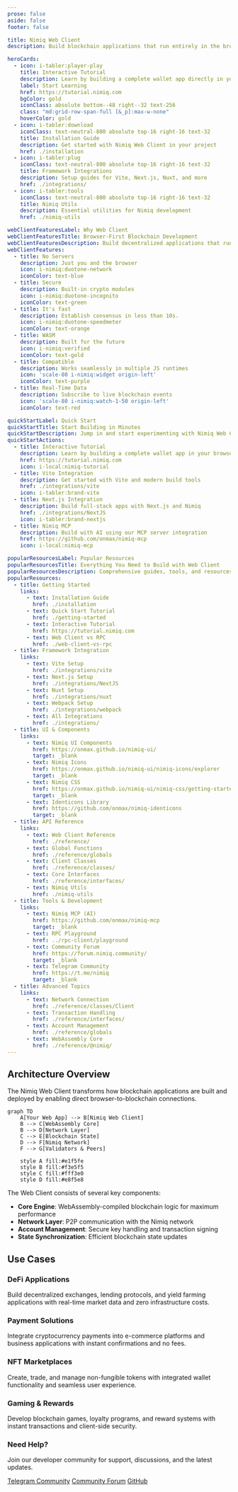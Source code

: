 ```yaml
---
prose: false
aside: false
footer: false

title: Nimiq Web Client
description: Build blockchain applications that run entirely in the browser — no servers required.

heroCards:
  - icon: i-tabler:player-play
    title: Interactive Tutorial
    description: Learn by building a complete wallet app directly in your browser. No setup required, just start coding!
    label: Start Learning
    href: https://tutorial.nimiq.com
    bgColor: gold
    iconClass: absolute bottom--48 right--32 text-256
    class: "md:grid-row-span-full [&_p]:max-w-none"
    hoverColor: gold
  - icon: i-tabler:download
    iconClass: text-neutral-800 absolute top-16 right-16 text-32
    title: Installation Guide
    description: Get started with Nimiq Web Client in your project
    href: ./installation
  - icon: i-tabler:plug
    iconClass: text-neutral-800 absolute top-16 right-16 text-32
    title: Framework Integrations
    description: Setup guides for Vite, Next.js, Nuxt, and more
    href: ./integrations/
  - icon: i-tabler:tools
    iconClass: text-neutral-800 absolute top-16 right-16 text-32
    title: Nimiq Utils
    description: Essential utilities for Nimiq development
    href: ./nimiq-utils

webClientFeaturesLabel: Why Web Client
webClientFeaturesTitle: Browser-First Blockchain Development
webClientFeaturesDescription: Build decentralized applications that run entirely in the browser without servers or infrastructure.
webClientFeatures:
  - title: No Servers
    description: Just you and the browser
    icon: i-nimiq:duotone-network
    iconColor: text-blue
  - title: Secure
    description: Built-in crypto modules
    icon: i-nimiq:duotone-incognito
    iconColor: text-green
  - title: It's fast
    description: Establish consensus in less than 10s.
    icon: i-nimiq:duotone-speedmeter
    iconColor: text-orange
  - title: WASM
    description: Built for the future
    icon: i-nimiq:verified
    iconColor: text-gold
  - title: Compatible
    description: Works seamlessly in multiple JS runtimes
    icon: 'scale-80 i-nimiq:widget origin-left'
    iconColor: text-purple
  - title: Real-Time Data
    description: Subscribe to live blockchain events
    icon: 'scale-80 i-nimiq:watch-1-50 origin-left'
    iconColor: text-red

quickStartLabel: Quick Start
quickStartTitle: Start Building in Minutes
quickStartDescription: Jump in and start experimenting with Nimiq Web Client right away. No setup required.
quickStartActions:
  - title: Interactive Tutorial
    description: Learn by building a complete wallet app in your browser
    href: https://tutorial.nimiq.com
    icon: i-local:nimiq-tutorial
  - title: Vite Integration
    description: Get started with Vite and modern build tools
    href: ./integrations/vite
    icon: i-tabler:brand-vite
  - title: Next.js Integration
    description: Build full-stack apps with Next.js and Nimiq
    href: ./integrations/NextJS
    icon: i-tabler:brand-nextjs
  - title: Nimiq MCP
    description: Build with AI using our MCP server integration
    href: https://github.com/onmax/nimiq-mcp
    icon: i-local:nimiq-mcp

popularResourcesLabel: Popular Resources
popularResourcesTitle: Everything You Need to Build with Web Client
popularResourcesDescription: Comprehensive guides, tools, and resources to help you build amazing blockchain applications.
popularResources:
  - title: Getting Started
    links:
      - text: Installation Guide
        href: ./installation
      - text: Quick Start Tutorial
        href: ./getting-started
      - text: Interactive Tutorial
        href: https://tutorial.nimiq.com
      - text: Web Client vs RPC
        href: ./web-client-vs-rpc
  - title: Framework Integration
    links:
      - text: Vite Setup
        href: ./integrations/vite
      - text: Next.js Setup
        href: ./integrations/NextJS
      - text: Nuxt Setup
        href: ./integrations/nuxt
      - text: Webpack Setup
        href: ./integrations/webpack
      - text: All Integrations
        href: ./integrations/
  - title: UI & Components
    links:
      - text: Nimiq UI Components
        href: https://onmax.github.io/nimiq-ui/
        target: _blank
      - text: Nimiq Icons
        href: https://onmax.github.io/nimiq-ui/nimiq-icons/explorer
        target: _blank
      - text: Nimiq CSS
        href: https://onmax.github.io/nimiq-ui/nimiq-css/getting-started
        target: _blank
      - text: Identicons Library
        href: https://github.com/onmax/nimiq-identicons
        target: _blank
  - title: API Reference
    links:
      - text: Web Client Reference
        href: ./reference/
      - text: Global Functions
        href: ./reference/globals
      - text: Client Classes
        href: ./reference/classes/
      - text: Core Interfaces
        href: ./reference/interfaces/
      - text: Nimiq Utils
        href: ./nimiq-utils
  - title: Tools & Development
    links:
      - text: Nimiq MCP (AI)
        href: https://github.com/onmax/nimiq-mcp
        target: _blank
      - text: RPC Playground
        href: ../rpc-client/playground
      - text: Community Forum
        href: https://forum.nimiq.community/
        target: _blank
      - text: Telegram Community
        href: https://t.me/nimiq
        target: _blank
  - title: Advanced Topics
    links:
      - text: Network Connection
        href: ./reference/classes/Client
      - text: Transaction Handling
        href: ./reference/interfaces/
      - text: Account Management
        href: ./reference/globals
      - text: WebAssembly Core
        href: ./reference/@nimiq/
---
```


<script setup lang="ts">
import Hero from '../.vitepress/theme/components/Hero.vue'
import WebClientExplainer from '../.vitepress/theme/components/WebClientExplainer.vue'
import GetStartedSection from '../.vitepress/theme/components/GetStartedSection.vue'
import NimiqFeatures from '../.vitepress/theme/components/NimiqFeatures.vue'
import QuickStart from '../.vitepress/theme/components/QuickStart.vue'
import PopularResources from '../.vitepress/theme/components/PopularResources.vue'
</script>

<Hero :title="$frontmatter.title" :description="$frontmatter.description" :cards="$frontmatter.heroCards" align="left" />

<WebClientExplainer />

<GetStartedSection />

<NimiqFeatures align="left" f-pb-3xl f-pt-2xl :title="$frontmatter.webClientFeaturesTitle" :description="$frontmatter.webClientFeaturesDescription" :label="$frontmatter.webClientFeaturesLabel" :features="$frontmatter.webClientFeatures" :show-borders="false" />

<QuickStart align="left" :title="$frontmatter.quickStartTitle" :description="$frontmatter.quickStartDescription" :label="$frontmatter.quickStartLabel" :actions="$frontmatter.quickStartActions" />

<PopularResources align="left" :label="$frontmatter.popularResourcesLabel" :title="$frontmatter.popularResourcesTitle" :description="$frontmatter.popularResourcesDescription" :resources="$frontmatter.popularResources" />

## Architecture Overview

The Nimiq Web Client transforms how blockchain applications are built and deployed by enabling direct browser-to-blockchain connections.

```mermaid
graph TD
    A[Your Web App] --> B[Nimiq Web Client]
    B --> C[WebAssembly Core]
    B --> D[Network Layer]
    C --> E[Blockchain State]
    D --> F[Nimiq Network]
    F --> G[Validators & Peers]

    style A fill:#e1f5fe
    style B fill:#f3e5f5
    style C fill:#fff3e0
    style D fill:#e8f5e8
```

The Web Client consists of several key components:

- **Core Engine**: WebAssembly-compiled blockchain logic for maximum performance
- **Network Layer**: P2P communication with the Nimiq network
- **Account Management**: Secure key handling and transaction signing
- **State Synchronization**: Efficient blockchain state updates

## Use Cases

### DeFi Applications
Build decentralized exchanges, lending protocols, and yield farming applications with real-time market data and zero infrastructure costs.

### Payment Solutions
Integrate cryptocurrency payments into e-commerce platforms and business applications with instant confirmations and no fees.

### NFT Marketplaces
Create, trade, and manage non-fungible tokens with integrated wallet functionality and seamless user experience.

### Gaming & Rewards
Develop blockchain games, loyalty programs, and reward systems with instant transactions and client-side security.

<div mt-48 p-24 bg="neutral-100 dark:neutral-900" f-rounded-lg>
  <h3 text="f-lg" font-bold mb-12>Need Help?</h3>
  <p text="f-base neutral-700 dark:neutral-300" mb-16>
    Join our developer community for support, discussions, and the latest updates.
  </p>
  <div flex="~ gap-12 wrap">
    <a href="https://t.me/nimiq" nq-pill-tertiary target="_blank">Telegram Community</a>
    <a href="https://forum.nimiq.community/" nq-pill-tertiary target="_blank">Community Forum</a>
    <a href="https://github.com/nimiq" nq-pill-tertiary target="_blank">GitHub</a>
  </div>
</div>
